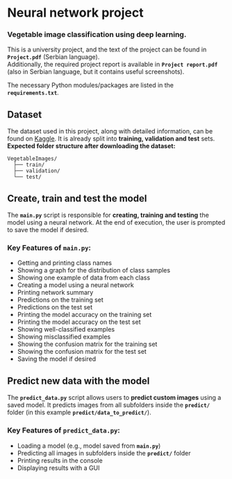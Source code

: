 # Neural network project

### Vegetable image classification using deep learning.

This is a university project, and the text of the project can be found in **`Project.pdf`** (Serbian language).  
Additionally, the required project report is available in **`Project report.pdf`** (also in Serbian language, but it contains useful screenshots).

The necessary Python modules/packages are listed in the **`requirements.txt`**.

## Dataset

The dataset used in this project, along with detailed information, can be found on [Kaggle](https://www.kaggle.com/datasets/misrakahmed/vegetable-image-dataset). It is already split into **training, validation and test** sets.  
**Expected folder structure after downloading the dataset:**
```plaintext
VegetableImages/
  ├── train/
  ├── validation/
  └── test/
```

## Create, train and test the model
The **`main.py`** script is responsible for **creating, training and testing** the model using a neural network. At the end of execution, the user is prompted to save the model if desired.

### Key Features of `main.py`: 
- Getting and printing class names
- Showing a graph for the distribution of class samples
- Showing one example of data from each class
- Creating a model using a neural network
- Printing network summary
- Predictions on the training set
- Predictions on the test set
- Printing the model accuracy on the training set
- Printing the model accuracy on the test set
- Showing well-classified examples
- Showing misclassified examples
- Showing the confusion matrix for the training set
- Showing the confusion matrix for the test set
- Saving the model if desired

## Predict new data with the model

The **`predict_data.py`** script allows users to **predict custom images** using a saved model. It predicts images from all subfolders inside the **`predict/`** folder (in this example **`predict/data_to_predict/`**).

### Key Features of `predict_data.py`:
- Loading a model (e.g., model saved from **`main.py`**)
- Predicting all images in subfolders inside the **`predict/`** folder
- Printing results in the console
- Displaying results with a GUI
